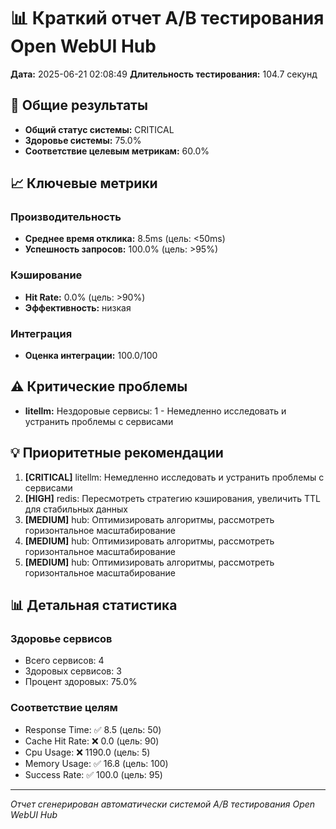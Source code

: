 # 📊 Краткий отчет A/B тестирования Open WebUI Hub

**Дата:** 2025-06-21 02:08:49
**Длительность тестирования:** 104.7 секунд

## 🎯 Общие результаты

- **Общий статус системы:** CRITICAL
- **Здоровье системы:** 75.0%
- **Соответствие целевым метрикам:** 60.0%

## 📈 Ключевые метрики

### Производительность
- **Среднее время отклика:** 8.5ms (цель: <50ms)
- **Успешность запросов:** 100.0% (цель: >95%)

### Кэширование
- **Hit Rate:** 0.0% (цель: >90%)
- **Эффективность:** низкая

### Интеграция
- **Оценка интеграции:** 100.0/100

## ⚠️ Критические проблемы

- **litellm:** Нездоровые сервисы: 1 - Немедленно исследовать и устранить проблемы с сервисами

## 💡 Приоритетные рекомендации

1. **[CRITICAL]** litellm: Немедленно исследовать и устранить проблемы с сервисами
2. **[HIGH]** redis: Пересмотреть стратегию кэширования, увеличить TTL для стабильных данных
3. **[MEDIUM]** hub: Оптимизировать алгоритмы, рассмотреть горизонтальное масштабирование
4. **[MEDIUM]** hub: Оптимизировать алгоритмы, рассмотреть горизонтальное масштабирование
5. **[MEDIUM]** hub: Оптимизировать алгоритмы, рассмотреть горизонтальное масштабирование

## 📊 Детальная статистика

### Здоровье сервисов
- Всего сервисов: 4
- Здоровых сервисов: 3
- Процент здоровых: 75.0%

### Соответствие целям
- Response Time: ✅ 8.5 (цель: 50)
- Cache Hit Rate: ❌ 0.0 (цель: 90)
- Cpu Usage: ❌ 1190.0 (цель: 5)
- Memory Usage: ✅ 16.8 (цель: 100)
- Success Rate: ✅ 100.0 (цель: 95)

---
*Отчет сгенерирован автоматически системой A/B тестирования Open WebUI Hub*
